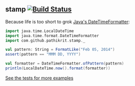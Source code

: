 stamp [![Build Status](https://travis-ci.org/pathikrit/stamp.png?branch=master)](http://travis-ci.org/pathikrit/stamp)
--------

Because life is too short to grok [Java's DateTimeFormatter](https://docs.oracle.com/javase/8/docs/api/java/time/format/DateTimeFormatter.html):


```scala
import java.time.LocalDateTime
import java.time.format.DateTimeFormatter
import com.github.pathikrit.stamp._

val pattern: String = FormatLike("Feb 05, 2014")
assert(pattern == "MMM DD, YYYY")

val formatter = DateTimeFormatter.ofPattern(pattern)
println(LocalDateTime.now().format(formatter))
```

[See the tests for more examples](src/test/scala/com/github/pathikrit/stamp/FormatLikeSpec.scala)
